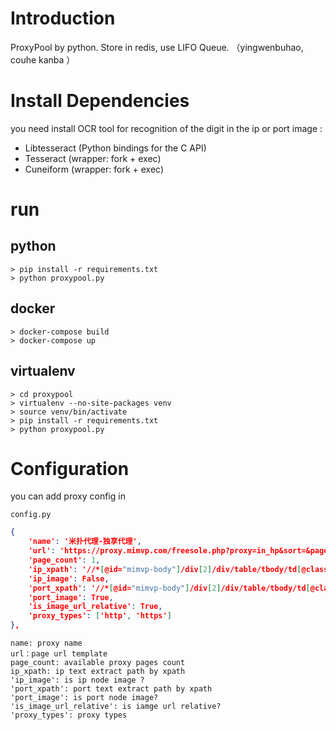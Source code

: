 # Introduction
ProxyPool by python. Store in redis, use LIFO Queue.
（yingwenbuhao, couhe kanba ）

# Install Dependencies
you need install OCR tool for recognition of the digit in the ip or port image :  

* Libtesseract (Python bindings for the C API)
* Tesseract (wrapper: fork + exec)
* Cuneiform (wrapper: fork + exec)

# run

## python 
```shell
> pip install -r requirements.txt
> python proxypool.py
```

## docker
```shell
> docker-compose build
> docker-compose up 
```

## virtualenv
```shell
> cd proxypool
> virtualenv --no-site-packages venv
> source venv/bin/activate
> pip install -r requirements.txt
> python proxypool.py 
```

# Configuration
you can add proxy config in 

`config.py` 
```json
{
    'name': '米扑代理-独享代理',
    'url': 'https://proxy.mimvp.com/freesole.php?proxy=in_hp&sort=&page=%d',
    'page_count': 1,
    'ip_xpath': '//*[@id="mimvp-body"]/div[2]/div/table/tbody/td[@class="tbl-proxy-ip"]/text()',
    'ip_image': False,
    'port_xpath': '//*[@id="mimvp-body"]/div[2]/div/table/tbody/td[@class="tbl-proxy-port"]/img/@src',
    'port_image': True,
    'is_image_url_relative': True,
    'proxy_types': ['http', 'https']
},
```

```
name: proxy name
url：page url template
page_count: available proxy pages count
ip_xpath: ip text extract path by xpath
'ip_image': is ip node image ?
'port_xpath': port text extract path by xpath
'port_image': is port node image?
'is_image_url_relative': is iamge url relative?
'proxy_types': proxy types  
```